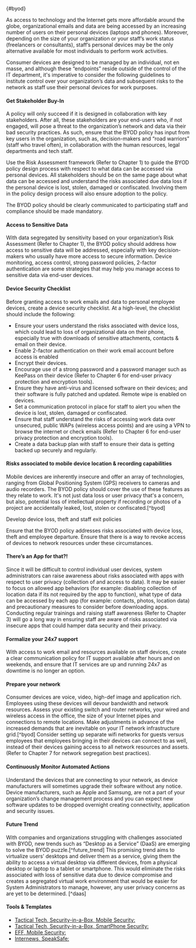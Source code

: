 {#byod}


As access to technology and the Internet gets more affordable around the globe, organizational emails and data are being accessed by an increasing number of users on their personal devices (laptops and phones). Moreover, depending on the size of your organization or your staff’s work status (freelancers or consultants), staff’s personal devices may be the only alternative available for most individuals to perform work activities.

Consumer devices are designed to be managed by an individual, not en masse, and although these “endpoints” reside outside of the control of the IT department, it's imperative to consider the following guidelines to institute control over your organization’s data and subsequent risks to the network as staff use their personal devices for work purposes.

#### Get Stakeholder Buy-In ####

A policy will only succeed if it is designed in collaboration with key stakeholders. After all, these stakeholders are your end-users who, if not engaged, will pose a threat to the organization’s network and data via their bad security practices. As such, ensure that the BYOD policy has input from key users in the organization, such as, decision-makers and “road warriors” (staff who travel often), in collaboration with the human resources, legal departments and tech staff.

Use the Risk Assessment framework (Refer to Chapter 1) to guide the BYOD policy design process with respect to what data can be accessed via personal devices. All stakeholders should be on the same page about what data can be accessed and understand the risks associated due data loss if the personal device is lost, stolen, damaged or confiscated. Involving them in the policy design process will also ensure adoption to the policy.

The BYOD policy should be clearly communicated to participating staff and compliance should be made mandatory.

#### Access to Sensitive Data ####

With data segregated by sensitivity based on your organization’s Risk Assessment (Refer to Chapter 1), the BYOD policy should address how access to sensitive data will be addressed, especially with key decision-makers who usually have more access to secure information. Device monitoring, access control, strong password policies, 2-factor authentication are some strategies that may help you manage access to sensitive data via end-user devices.

#### Device Security Checklist ####

Before granting access to work emails and data to personal employee devices, create a device security checklist. At a high-level, the checklist should include the following:

- Ensure your users understand the risks associated with device loss, which could lead to loss of organizational data on their phone, especially true with downloads of sensitive attachments, contacts & email on their device.
- Enable 2-factor authentication on their work email account before access is enabled
- Encrypt their devices.
- Encourage use of a strong password and a password manager such as KeePass on their device (Refer to Chapter 6 for end-user privacy protection and encryption tools).
- Ensure they have anti-virus and licensed software on their devices; and their software is fully patched and updated. Remote wipe is enabled on devices.
- Set a communication protocol in place for staff to alert you when the device is lost, stolen, damaged or confiscated.
- Ensure that staff understand the risks of accessing work data over unsecured, public WAPs (wireless access points) and are using a VPN to browse the internet or check emails (Refer to Chapter 6 for end-user privacy protection and encryption tools).
- Create a data backup plan with staff to ensure their data is getting backed up securely and regularly.

#### Risks associated to mobile device location & recording capabilities ####

Mobile devices are inherently insecure and offer an array of technologies, ranging from Global Positioning System (GPS) receivers to cameras and audio recorders. The BYOD policy should cover the use of these features as they relate to work. It's not just data loss or user privacy that's a concern, but also, potential loss of intellectual property if recording or photos of a project are accidentally leaked, lost, stolen or confiscated.[^byod]

Develop device loss, theft and staff exit policies

Ensure that the BYOD policy addresses risks associated with device loss, theft and employee departure. Ensure that there is a way to revoke access of devices to network resources under these circumstances.

#### There’s an App for that?! ####

Since it will be difficult to control individual user devices, system administrators can raise awareness about risks associated with apps with respect to user privacy (collection of and access to data). It may be easier to focus on allowed app behaviors (for example: disabling collection of location data if its not required by the app to function), what type of data can be accessed by each app (for example: contacts, photos, location data) and precautionary measures to consider before downloading apps. Conducting regular trainings and raising staff awareness (Refer to Chapter 3) will go a long way in ensuring staff are aware of risks associated via insecure apps that could hamper data security and their privacy.

#### Formalize your 24x7 support ####

With access to work email and resources available on staff devices, create a clear communication policy for IT support available after hours and on weekends, and ensure that IT services are up and running 24x7 as downtime is no longer an option.

#### Prepare your network ####

Consumer devices are voice, video, high-def image and application rich. Employees using these devices will devour bandwidth and network resources. Assess your existing switch and router networks, your wired and wireless access in the office, the size of your Internet pipes and connections to remote locations. Make adjustments in advance of the increased demands that are inevitable on your IT network infrastructure grid.[^byod] Consider setting up separate wifi networks for guests versus employees that employees bringing in their devices can connect to as well, instead of their devices gaining access to all network resources and assets. (Refer to Chapter 7 for network segregation best practices).

#### Continuously Monitor Automated Actions ####

Understand the devices that are connecting to your network, as device manufacturers will sometimes upgrade their software without any notice. Device manufacturers, such as Apple and Samsung, are not a part of your organization’s change management process and you can expect new software updates to be dropped overnight creating connectivity, application and security issues.

#### Future Trend ####

With companies and organizations struggling with challenges associated with BYOD, new trends such as “Desktop as a Service” (DaaS) are emerging to solve the BYOD puzzle.[^future_trend] This promising trend aims to virtualize users’ desktops and deliver them as a service, giving them the ability to access a virtual desktop via different devices, from a physical desktop or laptop to a tablet or smartphone. This would eliminate the risks associated with loss of sensitive data due to device compromise and creates a segregated virtual work environment that would be easier for System Administrators to manage, however, any user privacy concerns as are yet to be determined. [^daas]


#### Tools & Templates ####

- [Tactical Tech, Security-in-a-Box, Mobile Security:](https://securityinabox.org/en/guide/mobile-phones)
- [Tactical Tech, Security-in-a-Box, SmartPhone Security:](https://securityinabox.org/en/guide/smartphones)
- [EFF, Mobile Security:](https://ssd.eff.org/en/module/problem-mobile-phones)
- [Internews, SpeakSafe:](https://speaksafe.internews.org/)
